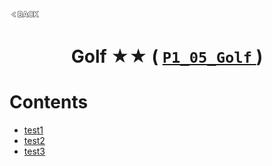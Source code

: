 <p align="left">
  <a href="../README.md">
    <img src="../../Z99-OTHERS/00-common/00-back.png" style="width:10%">
  </a>
</p>

<div align="center">
  <h1>
    Golf ★★ (
      <a href="https://drive.google.com/file/d/1wTfOJEajV7A6x-R_k33MWWbuWgFoDuwP/view?usp=drive_link">
        <code>P1_05_Golf</code>
      </a>
    )
  </h1>
</div>

# Contents

-   [test1]()
-   [test2]()
-   [test3]()

